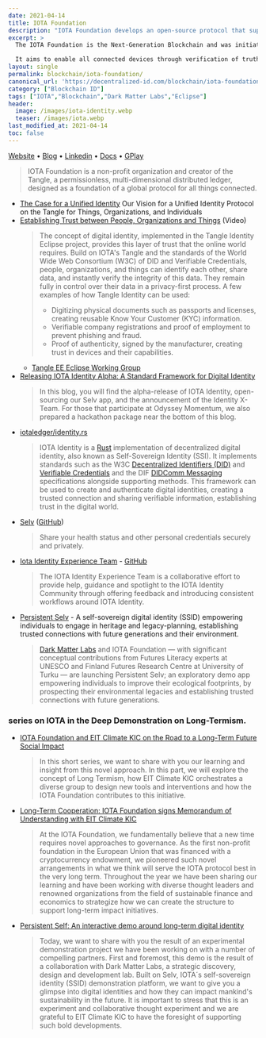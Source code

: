```yaml
---
date: 2021-04-14
title: IOTA Foundation
description: "IOTA Foundation develops an open-source protocol that supports data and value transfer between devices and humans."
excerpt: >
  The IOTA Foundation is the Next-Generation Blockchain and was initiated with a very clear and focused vision of enabling the paradigm shift of the Internet of Things, Industry 4.0 and a trustless ‘On Demand Economy’ through establishing a de facto standardized ‘Ledger of Everything'.

  It aims to enable all connected devices through verification of truth and transactional settlements which incentivize devices to make available its properties and data in real time.
layout: single
permalink: blockchain/iota-foundation/
canonical_url: 'https://decentralized-id.com/blockchain/iota-foundation/'
category: ["Blockchain ID"]
tags: ["IOTA","Blockchain","Dark Matter Labs","Eclipse"]
header:
  image: /images/iota-identity.webp
  teaser: /images/iota.webp
last_modified_at: 2021-04-14
toc: false
---
```


[Website](https://www.iota.org/) • [Blog](https://medium.com/iotatangle/tagged/self-sovereign-identity)	• [Linkedin](https://www.linkedin.com/company/iotafoundation/) • [Docs](https://docs.iota.org/) • [GPlay](https://play.google.com/store/apps/details?id=com.iota.selv.demo) 

> IOTA Foundation is a non-profit organization and creator of the Tangle, a permissionless, multi-dimensional distributed ledger, designed as a foundation of a global protocol for all things connected. 

* [The Case for a Unified Identity](https://files.iota.org/comms/IOTA_The_Case_for_a_Unified_Identity.pdf) Our Vision for a Unified Identity Protocol on the Tangle for Things, Organizations, and Individuals
* [Establishing Trust between People, Organizations and Things](https://www.youtube.com/watch?v=4YnGFHhxua8) (Video)
  > The concept of digital identity, implemented in the Tangle Identity Eclipse project, provides this layer of trust that the online world requires. Build on IOTA's Tangle and the standards of the World Wide Web Consortium (W3C) of DID and Verifiable Credentials, people, organizations, and things can identify each other, share data, and instantly verify the integrity of this data. They remain fully in control over their data in a privacy-first process. A few examples of how Tangle Identity can be used:
  > - Digitizing physical documents such as passports and licenses, creating reusable Know Your Customer (KYC) information.
  > - Verifiable company registrations and proof of employment to prevent phishing and fraud. 
  > - Proof of authenticity, signed by the manufacturer, creating trust in devices and their capabilities.
  * [Tangle EE Eclipse Working Group](https://tangle.ee)
* [Releasing IOTA Identity Alpha: A Standard Framework for Digital Identity](https://blog.iota.org/releasing-iota-identity-alpha-a-standard-framework-for-digital-identity-cebabd108b4f/)
  > In this blog, you will find the alpha-release of IOTA Identity, open-sourcing our Selv app, and the announcement of the Identity X-Team. For those that participate at Odyssey Momentum, we also prepared a hackathon package near the bottom of this blog. 
* [iotaledger/identity.rs](https://github.com/iotaledger/identity.rs/)
  > IOTA Identity is a [Rust](https://www.rust-lang.org/) implementation of decentralized digital identity, also known as Self-Sovereign Identity (SSI). It implements standards such as the W3C [Decentralized Identifiers (DID)](https://www.w3.org/TR/did-core/) and [Verifiable Credentials](https://www.w3.org/TR/vc-data-model/) and the DIF [DIDComm Messaging](https://identity.foundation/didcomm-messaging/spec/) specifications alongside supporting methods. This framework can be used to create and authenticate digital identities, creating a trusted connection and sharing verifiable information, establishing trust in the digital world.
* [Selv](https://selv.iota.org/demo/app) ([GitHub](https://github.com/iotaledger/selv-mobile)) 
  > Share your health status and other personal credentials securely and privately.
* [Iota Identity Experience Team](http://identity.iotaexperience.team/) - [GitHub](https://github.com/iota-community/X-Team_IOTA_Identity)
  > The IOTA Identity Experience Team is a collaborative effort to provide help, guidance and spotlight to the IOTA Identity Community through offering feedback and introducing consistent workflows around IOTA Identity.
* [Persistent Selv](https://medium.com/futures-in-long-termism/persistent-selv-d125252b20c) - A self-sovereign digital identity (SSID) empowering individuals to engage in heritage and legacy-planning, establishing trusted connections with future generations and their environment.
  > [Dark Matter Labs](https://darkmatter-labs.medium.com/) and IOTA Foundation — with significant conceptual contributions from Futures Literacy experts at UNESCO and Finland Futures Research Centre at University of Turku — are launching Persistent Selv; an exploratory demo app empowering individuals to improve their ecological footprints, by prospecting their environmental legacies and establishing trusted connections with future generations.

### series on IOTA in the Deep Demonstration on Long-Termism.
* [IOTA Foundation and EIT Climate KIC on the Road to a Long-Term Future Social Impact](https://blog.iota.org/iota-foundation-and-eit-climate-kic-on-the-road-to-a-long-term-future/)
  > In this short series, we want to share with you our learning and insight from this novel approach. In this part, we will explore the concept of Long Termism, how EIT Climate KIC orchestrates a diverse group to design new tools and interventions and how the IOTA Foundation contributes to this initiative.
* [Long-Term Cooperation: IOTA Foundation signs Memorandum of Understanding with EIT Climate KIC](https://blog.iota.org/long-term-cooperation-iota-foundation-signs-memorandum-of-understanding-with-eit-climate-kic/)
  > At the IOTA Foundation, we fundamentally believe that a new time requires novel approaches to governance. As the first non-profit foundation in the European Union that was financed with a cryptocurrency endowment, we pioneered such novel arrangements in what we think will serve the IOTA protocol best in the very long term. Throughout the year we have been sharing our learning and have been working with diverse thought leaders and renowned organizations from the field of sustainable finance and economics to strategize how we can create the structure to support long-term impact initiatives.
* [Persistent Self: An interactive demo around long-term digital identity](https://blog.iota.org/persistent-selv-an-interactive-demo-around-long-term-digital-identity/)
  > Today, we want to share with you the result of an experimental demonstration project we have been working on with a number of compelling partners. First and foremost, this demo is the result of a collaboration with Dark Matter Labs, a strategic discovery, design and development lab. Built on Selv, IOTA´s self-sovereign identity (SSID) demonstration platform, we want to give you a glimpse into digital identities and how they can impact mankind's sustainability in the future. It is important to stress that this is an experiment and collaborative thought experiment and we are grateful to EIT Climate KIC to have the foresight of supporting such bold developments.
